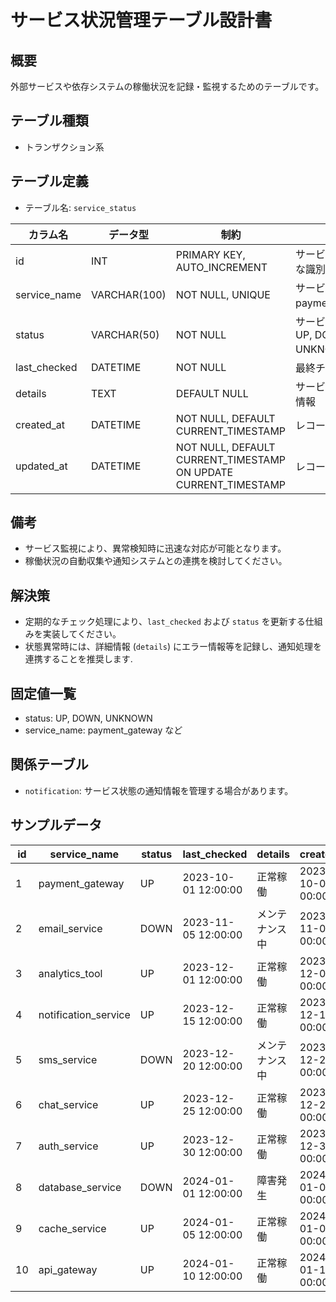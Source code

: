 # サービス状況管理テーブル設計書

## 概要
外部サービスや依存システムの稼働状況を記録・監視するためのテーブルです。

## テーブル種類
- トランザクション系

## テーブル定義
- テーブル名: `service_status`

| カラム名      | データ型      | 制約                                      | 説明                                      |
|---------------|---------------|-------------------------------------------|-------------------------------------------|
| id            | INT           | PRIMARY KEY, AUTO_INCREMENT               | サービス状況の一意な識別子                     |
| service_name  | VARCHAR(100)  | NOT NULL, UNIQUE                          | サービス名（例: payment_gateway）          |
| status        | VARCHAR(50)   | NOT NULL                                  | サービスの状態（例: UP, DOWN, UNKNOWN）    |
| last_checked  | DATETIME      | NOT NULL                                  | 最終チェック日時                           |
| details       | TEXT          | DEFAULT NULL                              | サービス状態の詳細情報                        |
| created_at    | DATETIME      | NOT NULL, DEFAULT CURRENT_TIMESTAMP       | レコード作成日時                           |
| updated_at    | DATETIME      | NOT NULL, DEFAULT CURRENT_TIMESTAMP ON UPDATE CURRENT_TIMESTAMP | レコード更新日時                  |

## 備考
- サービス監視により、異常検知時に迅速な対応が可能となります。
- 稼働状況の自動収集や通知システムとの連携を検討してください。

## 解決策
- 定期的なチェック処理により、`last_checked` および `status` を更新する仕組みを実装してください。
- 状態異常時には、詳細情報 (`details`) にエラー情報等を記録し、通知処理を連携することを推奨します.

## 固定値一覧
- status: UP, DOWN, UNKNOWN
- service_name: payment_gateway など

## 関係テーブル
- `notification`: サービス状態の通知情報を管理する場合があります。

## サンプルデータ

| id | service_name     | status  | last_checked         | details      | created_at           | updated_at           |
|----|------------------|---------|----------------------|--------------|----------------------|----------------------|
| 1  | payment_gateway  | UP      | 2023-10-01 12:00:00  | 正常稼働     | 2023-10-01 00:00:00  | 2023-10-01 00:00:00  |
| 2  | email_service    | DOWN    | 2023-11-05 12:00:00  | メンテナンス中 | 2023-11-05 00:00:00  | 2023-11-05 00:00:00  |
| 3  | analytics_tool   | UP      | 2023-12-01 12:00:00  | 正常稼働     | 2023-12-01 00:00:00  | 2023-12-01 00:00:00  |
| 4  | notification_service | UP  | 2023-12-15 12:00:00  | 正常稼働     | 2023-12-15 00:00:00  | 2023-12-15 00:00:00  |
| 5  | sms_service      | DOWN    | 2023-12-20 12:00:00  | メンテナンス中 | 2023-12-20 00:00:00  | 2023-12-20 00:00:00  |
| 6  | chat_service     | UP      | 2023-12-25 12:00:00  | 正常稼働     | 2023-12-25 00:00:00  | 2023-12-25 00:00:00  |
| 7  | auth_service     | UP      | 2023-12-30 12:00:00  | 正常稼働     | 2023-12-30 00:00:00  | 2023-12-30 00:00:00  |
| 8  | database_service | DOWN    | 2024-01-01 12:00:00  | 障害発生     | 2024-01-01 00:00:00  | 2024-01-01 00:00:00  |
| 9  | cache_service    | UP      | 2024-01-05 12:00:00  | 正常稼働     | 2024-01-05 00:00:00  | 2024-01-05 00:00:00  |
| 10 | api_gateway      | UP      | 2024-01-10 12:00:00  | 正常稼働     | 2024-01-10 00:00:00  | 2024-01-10 00:00:00  |
